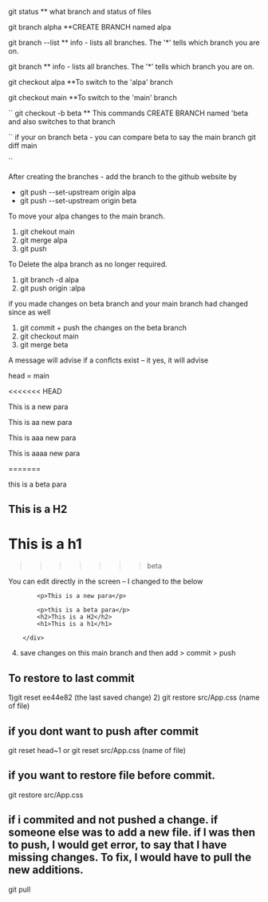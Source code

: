 git status \*\* what branch and status of files

git branch alpha \*\*CREATE BRANCH named alpa

git branch --list \*\* info - lists all branches. The '\*' tells which branch
you are on.

git branch \*\* info - lists all branches. The '\*' tells which branch you are
on.

git checkout alpa \*\*To switch to the 'alpa' branch

git checkout main \*\*To switch to the 'main' branch

`` git checkout -b beta \*\* This commands CREATE BRANCH named 'beta and also
switches to that branch

`` if your on branch beta - you can compare beta to say the main branch git diff
main

``

After creating the branches - add the branch to the github website by

- git push --set-upstream origin alpa
- git push --set-upstream origin beta

To move your alpa changes to the main branch.

1. git chekout main
2. git merge alpa
3. git push

To Delete the alpa branch as no longer required.

1. git branch -d alpa
2. git push origin :alpa

if you made changes on beta branch and your main branch had changed since as
well

1. git commit + push the changes on the beta branch
2. git checkout main
3. git merge beta

A message will advise if a conflcts exist – it yes, it will advise

head = main

<<<<<<< HEAD <p>This is a new para</p> <p>This is aa new para</p> <p>This is aaa
new para</p> <p>This is aaaa new para</p> ======= <p>this is a beta para</p>

<h2>This is a H2</h2> <h1>This is a h1</h1>

> > > > > > > beta

You can edit directly in the screen – I changed to the below

   <div className='App'>

            <p>This is a new para</p>

            <p>this is a beta para</p>
            <h2>This is a H2</h2>
            <h1>This is a h1</h1>

        </div>

4. save changes on this main branch and then add > commit > push

## To restore to last commit

1)git reset ee44e82 (the last saved change) 2) git restore src/App.css (name of
file)

## if you dont want to push after commit

git reset head~1 or git reset src/App.css (name of file)

## if you want to restore file before commit.

git restore src/App.css

## if i commited and not pushed a change. if someone else was to add a new file. if I was then to push, I would get error, to say that I have missing changes. To fix, I would have to pull the new additions.

git pull
